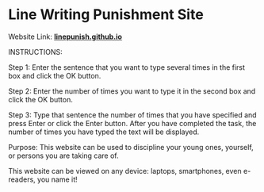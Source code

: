# Line Writing Punishment Site
Website Link: **[linepunish.github.io](https://linepunish.github.io/)**

INSTRUCTIONS: 

Step 1:
Enter the sentence that you want to type several times in the first box and click the OK button.

Step 2:
Enter the number of times you want to type it in the second box and click the OK button.

Step 3:
Type that sentence the number of times that you have specified and press Enter or click the Enter button.
After you have completed the task, the number of times you have typed the text will be displayed.

Purpose:
This website can be used to discipline your young ones, yourself, or persons you are taking care of.

This website can be viewed on any device: laptops, smartphones, even e-readers, you name it!
